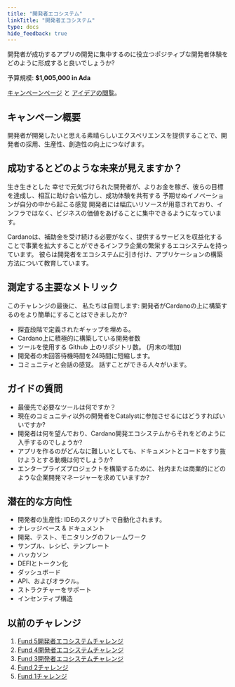 ```yaml
---
title: "開発者エコシステム"
linkTitle: "開発者エコシステム"
type: docs
hide_feedback: true
---
```

開発者が成功するアプリの開発に集中するのに役立つポジティブな開発者体験をどのように形成すると良いでしょうか?

予算規模: **$1,005,000 in Ada**

[キャンペーンページ](https://cardano.ideascale.com/a/campaign-home/26094) と [アイデアの閲覧](https://cardano.ideascale.com/a/ideas/top/campaign-filter/byids/campaigns/26094/stage/unspecified)。

## キャンペーン概要

開発者が開発したいと思える素晴らしいエクスペリエンスを提供することで、開発者の採用、生産性、創造性の向上につなげます。

## 成功するとどのような未来が見えますか？

生き生きとした 幸せで元気づけられた開発者が、よりお金を稼ぎ、彼らの目標を達成し、相互に助け合い協力し、成功体験を共有する 予期せぬイノベーションが自分の中から起こる感覚 開発者には幅広いリソースが用意されており、インフラではなく、ビジネスの価値をあげることに集中できるようになっています。

Cardanoは、補助金を受け続ける必要がなく、提供するサービスを収益化することで事業を拡大することができるインフラ企業の繁栄するエコシステムを持っています。 彼らは開発者をエコシステムに引き付け、アプリケーションの構築方法について教育しています。

## 測定する主要なメトリック

このチャレンジの最後に、 私たちは自問します: 開発者がCardanoの上に構築するのをより簡単にすることはできましたか?

- 探査段階で定義されたギャップを埋める。
- Cardano上に積極的に構築している開発者数
- ツールを使用する Github 上のリポジトリ数。 (月末の増加)
- 開発者の未回答待機時間を24時間に短縮します。
- コミュニティと会話の感覚。 話すことができる人々がいます。

## ガイドの質問

- 最優先で必要なツールは何ですか？
- 現在のコミュニティ以外の開発者をCatalystに参加させるにはどうすればいいですか?
- 開発者は何を望んでおり、Cardano開発エコシステムからそれをどのように入手するのでしょうか?
- アプリを作るのがどんなに難しいとしても、ドキュメントとコードをすり抜けようとする動機は何でしょうか?
- エンタープライズプロジェクトを構築するために、社内または商業的にどのような企業開発マネージャーを求めていますか?

## 潜在的な方向性

- 開発者の生産性: IDEのスクリプトで自動化されます。
- ナレッジベース & ドキュメント
- 開発、テスト、モニタリングのフレームワーク
- サンプル、レシピ、テンプレート
- ハッカソン
- DEFIとトークン化
- ダッシュボード
- API、およびオラクル。
- ストラクチャーをサポート
- インセンティブ構造

## 以前のチャレンジ

1. [Fund 5開発者エコシステムチャレンジ](https://cardano.ideascale.com/a/campaign-home/25939)
2. [Fund 4開発者エコシステムチャレンジ](https://cardano.ideascale.com/a/campaign-home/25868)
3. [Fund 3開発者エコシステムチャレンジ](https://cardano.ideascale.com/a/campaign-home/25805)
4. [Fund 2チャレンジ](https://cardano.ideascale.com/a/campaign-home/25652)
5. [Fund 1チャレンジ](https://cardano.ideascale.com/a/campaign-home/25604)